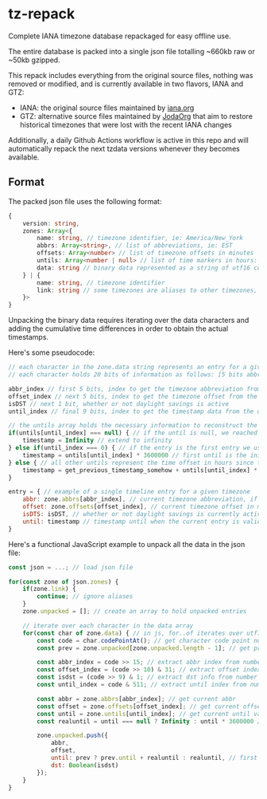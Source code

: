 # tz-repack

Complete IANA timezone database repackaged for easy offline use.

The entire database is packed into a single json file totalling ~660kb raw or ~50kb gzipped.

This repack includes everything from the original source files, nothing was removed or modified, and is currently available in two flavors, IANA and GTZ:

* IANA: the original source files maintained by [iana.org](https://iana.org/time-zones)
* GTZ: alternative source files maintained by [JodaOrg](https://github.com/JodaOrg/global-tz) that aim to restore historical timezones that were lost with the recent IANA changes

Additionally, a daily Github Actions workflow is active in this repo and will automatically repack the next tzdata versions whenever they becomes available.

## Format

The packed json file uses the following format:

```ts
{
    version: string,
    zones: Array<{
        name: string, // timezone identifier, ie: America/New_York
        abbrs: Array<string>, // list of abbreviations, ie: EST
        offsets: Array<number> // list of timezone offsets in minutes
        untils: Array<number | null> // list of time markers in hours: [initial_timestamp, ...time_diffs, null]
        data: string // binary data represented as a string of utf16 code points where each character stores 20 bits of information
    } | {
        name: string, // timezone identifier
        link: string // some timezones are aliases to other timezones, here is the name of the timezone we should redirect to
    }>
}
```

Unpacking the binary data requires iterating over the data characters and adding the cumulative time differences in order to obtain the actual timestamps.

Here's some pseudocode:

```js
// each character in the zone.data string represents an entry for a given timezone and contains information for that timezone during a specific period of time
// each character holds 20 bits of information as follows: [5 bits abbr_index][5 bits offset_index][1 bit dst][9 bits until_index]

abbr_index // first 5 bits, index to get the timezone abbreviation from the abbrs array
offset_index // next 5 bits, index to get the timezone offset from the offsets array
isDST // next 1 bit, whether or not daylight savings is active
until_index // final 9 bits, index to get the timestamp data from the untils array

// the untils array holds the necessary information to reconstruct the timeline of the timezone including the timestamps of each entry
if(untils[until_index] === null) { // if the until is null, we reached end of time
    timestamp = Infinity // extend to infinity
} else if(until_index === 0) { // if the entry is the first entry we use it directly
    timestamp = untils[until_index] * 3600000 // first until is the initial timestamp in hours, convert hours to milliseconds
} else { // all other untils represent the time offset in hours since the previous timestamp
    timestamp = get_previous_timestamp_somehow + untils[until_index] * 3600000 // convert hours to milliseconds and add to the previous timestamp
}

entry = { // example of a single timeline entry for a given timezone
    abbr: zone.abbrs[abbr_index], // current timezone abbreviation, if available
    offset: zone.offsets[offset_index], // current timezone offset in minutes
    isDTS: isDST, // whether or not daylight savings is currently active
    until: timestamp // timestamp until when the current entry is valid
}
```

Here's a functional JavaScript example to unpack all the data in the json file:

```js
const json = ...; // load json file

for(const zone of json.zones) {
    if(zone.link) {
        continue; // ignore aliases
    }
    zone.unpacked = []; // create an array to hold unpacked entries

    // iterate over each character in the data array
    for(const char of zone.data) { // in js, for..of iterates over utf16 code points including surrogate pairs, so we can safely use it here
        const code = char.codePointAt(); // get character code point number
        const prev = zone.unpacked[zone.unpacked.length - 1]; // get previous entry if exists

        const abbr_index = code >> 15; // extract abbr index from number
        const offset_index = (code >> 10) & 31; // extract offset index from number
        const isdst = (code >> 9) & 1; // extract dst info from number
        const until_index = code & 511; // extract until index from number

        const abbr = zone.abbrs[abbr_index]; // get current abbr
        const offset = zone.offsets[offset_index]; // get current offset
        const until = zone.untils[until_index]; // get current until value
        const realuntil = until === null ? Infinity : until * 3600000 // null means we reached the end of time, so we extend to infinity, otherwise we convert hours to milliseconds

        zone.unpacked.push({
            abbr,
            offset,
            until: prev ? prev.until + realuntil : realuntil, // first until is the starting timestamp, other untils are the cumulative timestamp diffs that need to be added together
            dst: Boolean(isdst)
        });
    }
}
```
